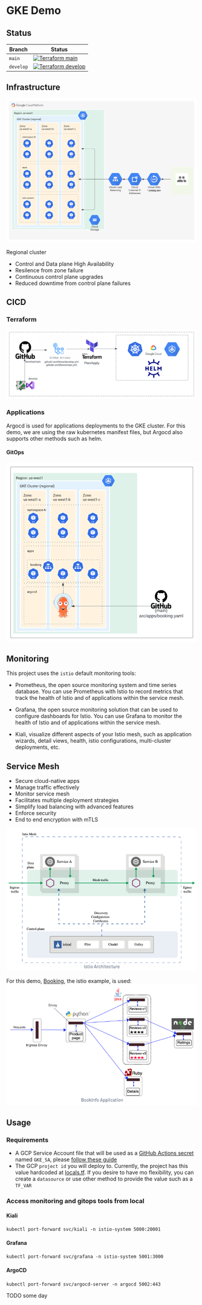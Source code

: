 # GKE Demo

## Status
| Branch  | Status  |
|---|---|
| `main`   | [![Terraform main](https://github.com/jvidalg/arc/workflows/Terraform%20main/badge.svg?branch=main)](https://github.com/jvidalg/arc/actions/workflows/main.yml)  |
| `develop`  | [![Terraform develop](https://github.com/jvidalg/arc/workflows/Terraform%20develop/badge.svg?branch=develop)](https://github.com/jvidalg/arc/actions/workflows/develop.yml)  |

## Infrastructure

![gke layout](./.media/GKEGCPKubernetesGKE.png)

Regional cluster

- Control and Data plane High Availability
- Resilence from zone failure
- Continuous control plane upgrades
- Reduced downtime from control plane failures

## CICD

### Terraform

![cicd](./.media/workflow.png)

### Applications

Argocd is used for applications deployments to the GKE cluster. For this demo, we are using the raw kubernetes manifest files, but Argocd also supports other methods such as helm.

#### GitOps

![argo](./.media/Argo.png)


## Monitoring

This project uses the `istio` default monitoring tools:

- Prometheus, the open source monitoring system and time series database. You can use Prometheus with Istio to record metrics that track the health of Istio and of applications within the service mesh.

- Grafana, the open source monitoring solution that can be used to configure dashboards for Istio. You can use Grafana to monitor the health of Istio and of applications within the service mesh.

- Kiali, visualize different aspects of your Istio mesh, such as application wizards, detail views, health, istio configurations, multi-cluster deployments, etc.
## Service Mesh

- Secure cloud-native apps
- Manage traffic effectively
- Monitor service mesh
- Facilitates multiple deployment strategies
- Simplify load balancing with advanced features
- Enforce security
- End to end encryption with mTLS

![istio arch](./.media/service-mesh.png)

For this demo, [Booking](https://istio.io/latest/docs/examples/bookinfo/), the istio example, is used:
![booking](./.media/Booking.png)

## Usage

### Requirements

- A GCP Service Account file that will be used as a [GitHub Actions secret](https://docs.github.com/en/enterprise-server@3.4/actions/security-guides/encrypted-secrets) named `GKE_SA`, please [follow these guide](https://cloud.google.com/iam/docs/creating-managing-service-account-keys)
- The GCP `project id` you will deploy to. Currently, the project has this value hardcoded at [locals.tf](./infrastructure/env/dev/locals.tf). If you desire to have mo flexibility, you can create a `datasource` or use other method to provide the value such as a `TF_VAR`

### Access monitoring and gitops tools from local

#### Kiali
`kubectl port-forward svc/kiali -n istio-system 5000:20001`

#### Grafana
`kubectl port-forward svc/grafana -n istio-system 5001:3000`

#### ArgoCD
`kubectl port-forward svc/argocd-server -n argocd 5002:443`



TODO some day
